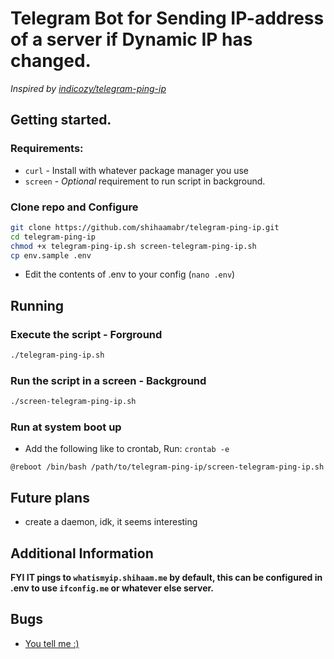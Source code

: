 # Telegram Bot for Sending IP-address of a server if Dynamic IP has changed.
*Inspired by [indicozy/telegram-ping-ip](https://github.com/indicozy/telegram-ping-ip)*
## Getting started.
### Requirements:
* `curl` - Install with whatever package manager you use
* `screen` - *Optional* requirement to run script in background.


### Clone repo and Configure
```bash
git clone https://github.com/shihaamabr/telegram-ping-ip.git
cd telegram-ping-ip
chmod +x telegram-ping-ip.sh screen-telegram-ping-ip.sh
cp env.sample .env
```
- Edit the contents of .env to your config (`nano .env`)
## Running
### Execute the script - Forground
```bash
./telegram-ping-ip.sh
```
### Run the script in a screen - Background 
```bash
./screen-telegram-ping-ip.sh
```
### Run at system boot up
* Add the following like to crontab, Run: `crontab -e`
```
@reboot /bin/bash /path/to/telegram-ping-ip/screen-telegram-ping-ip.sh
```

## Future plans
* create a daemon, idk, it seems interesting


## Additional Information
**FYI IT pings to `whatismyip.shihaam.me` by default, this can be configured in .env to use `ifconfig.me` or whatever else server.**

## Bugs
- [You tell me :)](https://github.com/shihaamabr/telegram-ping-ip/issues/new)
